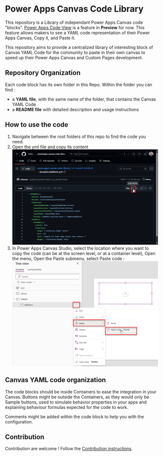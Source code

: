 # Power Apps Canvas Code Library
This repository is a Library of independant Power Apps Canvas code "blocks". [Power Apps Code View](https://learn.microsoft.com/en-us/power-apps/maker/canvas-apps/code-view) is a feature in **Preview** for now.
This feature allows makers to see a YAML code representation of their Power Apps Canvas, Copy it, and Paste it.

This repository aims to provide a centralized library of interesting block of Canvas YAML Code for the community to paste in their own canvas to speed up their Power Apps Canvas and Custom Pages development. 

## Repository Organization
Each code block has its own folder in this Repo. Within the folder you can find :
- a **YAML file**, with the same name of the folder, that contains the Canvas YAML Code
- a **README file** with detailed description and usage instructions

## How to use the code
1. Navigate between the root folders of this repo to find the code you need.
2. Open the yml file and copy its content
![Copy YAML From GitHub Repo](/.github/Assets/copyYmlFromGitHub.png)
3. In Power Apps Canvas Studio, select the location where you want to copy the code (can be at the screen level, or at a container level), Open the menu, Open the Paste submenu, select Paste code :
![Paste YAML in Canvas Studio](/.github/Assets/pasteYmlInStudio.png)

## Canvas YAML code organization
The code blocks should be inside Containers to ease the integration in your Canvas. 
Buttons might be outside the Containers, as they would only be Sample buttons, used to simulate behavior properties in your apps and explaining behaviour formulas expected for the code to work.

Comments might be added within the code block to help you with the configuration.

## Contribution
Contribution are welcome ! Follow the [Contribution instructions](/CONTRIBUTING.md).